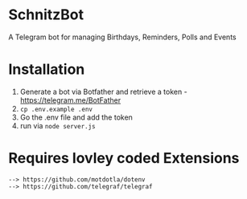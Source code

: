 # SchnitzBot
A Telegram bot for managing Birthdays, Reminders, Polls and Events

# Installation
 1. Generate a bot via Botfather and retrieve a token - https://telegram.me/BotFather
 2. `cp .env.example .env`
 3. Go the .env file and add the token
 4. run via `node server.js`
 
 # Requires lovley coded Extensions
    --> https://github.com/motdotla/dotenv
    --> https://github.com/telegraf/telegraf
 